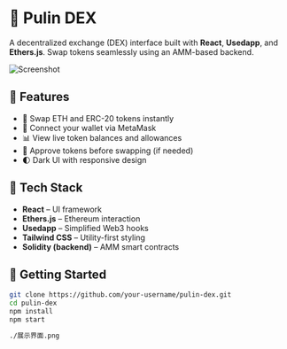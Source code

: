 # 🦴 Pulin DEX

A decentralized exchange (DEX) interface built with **React**, **Usedapp**, and **Ethers.js**. Swap tokens seamlessly using an AMM-based backend.

![Screenshot](./登陆界面.png)

## 🚀 Features

- 🔄 Swap ETH and ERC-20 tokens instantly
- 💼 Connect your wallet via MetaMask
- 📊 View live token balances and allowances
- 🔐 Approve tokens before swapping (if needed)
- 🌓 Dark UI with responsive design

## 🧰 Tech Stack

- **React** – UI framework
- **Ethers.js** – Ethereum interaction
- **Usedapp** – Simplified Web3 hooks
- **Tailwind CSS** – Utility-first styling
- **Solidity (backend)** – AMM smart contracts

## 🔧 Getting Started

```bash
git clone https://github.com/your-username/pulin-dex.git
cd pulin-dex
npm install
npm start

./展示界面.png
